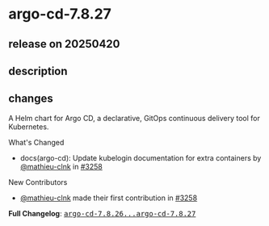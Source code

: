 # argo-cd-7.8.27

## release on 20250420

## description

## changes

A Helm chart for Argo CD, a declarative, GitOps continuous delivery tool for Kubernetes.

What's Changed

* docs(argo-cd): Update kubelogin documentation for extra containers by <a class="user-mention notranslate" data-hovercard-type="user" data-hovercard-url="/users/mathieu-clnk/hovercard" data-octo-click="hovercard-link-click" data-octo-dimensions="link_type:self" href="https://github.com/mathieu-clnk">@mathieu-clnk</a> in <a class="issue-link js-issue-link" data-error-text="Failed to load title" data-id="3005716983" data-permission-text="Title is private" data-url="https://github.com/argoproj/argo-helm/issues/3258" data-hovercard-type="pull_request" data-hovercard-url="/argoproj/argo-helm/pull/3258/hovercard" href="https://github.com/argoproj/argo-helm/pull/3258">#3258</a>

New Contributors

* <a class="user-mention notranslate" data-hovercard-type="user" data-hovercard-url="/users/mathieu-clnk/hovercard" data-octo-click="hovercard-link-click" data-octo-dimensions="link_type:self" href="https://github.com/mathieu-clnk">@mathieu-clnk</a> made their first contribution in <a class="issue-link js-issue-link" data-error-text="Failed to load title" data-id="3005716983" data-permission-text="Title is private" data-url="https://github.com/argoproj/argo-helm/issues/3258" data-hovercard-type="pull_request" data-hovercard-url="/argoproj/argo-helm/pull/3258/hovercard" href="https://github.com/argoproj/argo-helm/pull/3258">#3258</a>

<strong>Full Changelog</strong>: <a class="commit-link" href="https://github.com/argoproj/argo-helm/compare/argo-cd-7.8.26...argo-cd-7.8.27"><tt>argo-cd-7.8.26...argo-cd-7.8.27</tt></a>

